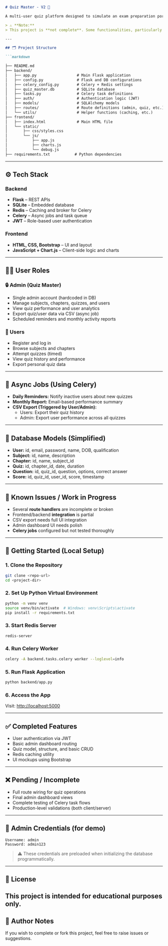 ```markdown
# Quiz Master - V2 🧠

A multi-user quiz platform designed to simulate an exam preparation portal for multiple courses. The platform supports both administrative and user functionalities.

> ⚠️ **Note:**  
> This project is **not complete**. Some functionalities, particularly related to route handling and data flow between frontend and backend, are pending or partially implemented. It is not production-ready.

---

## 🗂️ Project Structure

```markdown

├── README.md
├── backend/
│   ├── app.py                  # Main Flask application
│   ├── config.py               # Flask and DB configurations
│   ├── celery_config.py        # Celery + Redis settings
│   ├── quiz_master.db          # SQLite database
│   ├── tasks.py                # Celery task definitions
│   ├── auth/                   # Authentication logic (JWT)
│   ├── models/                 # SQLAlchemy models
│   ├── routes/                 # Route definitions (admin, quiz, etc.)
│   └── utils/                  # Helper functions (caching, etc.)
├── frontend/
│   ├── index.html              # Main HTML file
│   └── static/
│       ├── css/styles.css
│       └── js/
│           ├── app.js
│           ├── charts.js
│           └── debug.js
├── requirements.txt           # Python dependencies

```

---

## ⚙️ Tech Stack

### Backend
- **Flask** – REST APIs
- **SQLite** – Embedded database
- **Redis** – Caching and broker for Celery
- **Celery** – Async jobs and task queue
- **JWT** – Role-based user authentication

### Frontend
- **HTML, CSS, Bootstrap** – UI and layout
- **JavaScript + Chart.js** – Client-side logic and charts

---

## 🧑‍💻 User Roles

### 🔒 Admin (Quiz Master)
- Single admin account (hardcoded in DB)
- Manage subjects, chapters, quizzes, and users
- View quiz performance and user analytics
- Export quiz/user data via CSV (async job)
- Scheduled reminders and monthly activity reports

### 👤 Users
- Register and log in
- Browse subjects and chapters
- Attempt quizzes (timed)
- View quiz history and performance
- Export personal quiz data

---

## 🔁 Async Jobs (Using Celery)

- **Daily Reminders:** Notify inactive users about new quizzes
- **Monthly Report:** Email-based performance summary
- **CSV Export (Triggered by User/Admin):** 
  - Users: Export their quiz history
  - Admin: Export user performance across all quizzes

---

## 💾 Database Models (Simplified)

- **User:** id, email, password, name, DOB, qualification
- **Subject:** id, name, description
- **Chapter:** id, name, subject_id
- **Quiz:** id, chapter_id, date, duration
- **Question:** id, quiz_id, question, options, correct answer
- **Score:** id, quiz_id, user_id, score, timestamp

---

## 🚧 Known Issues / Work in Progress

- Several **route handlers** are incomplete or broken
- Frontend/backend **integration** is partial
- CSV export needs full UI integration
- Admin dashboard UI needs polish
- **Celery jobs** configured but not tested thoroughly

---

## 🏁 Getting Started (Local Setup)

### 1. Clone the Repository
```bash
git clone <repo-url>
cd <project-dir>
````

### 2. Set Up Python Virtual Environment

```bash
python -m venv venv
source venv/bin/activate  # Windows: venv\Scripts\activate
pip install -r requirements.txt
```

### 3. Start Redis Server

```bash
redis-server
```

### 4. Run Celery Worker

```bash
celery -A backend.tasks.celery worker --loglevel=info
```

### 5. Run Flask Application

```bash
python backend/app.py
```

### 6. Access the App

Visit: [http://localhost:5000](http://localhost:5000)

---

## ✅ Completed Features

* User authentication via JWT
* Basic admin dashboard routing
* Quiz model, structure, and basic CRUD
* Redis caching utility
* UI mockups using Bootstrap

---

## ❌ Pending / Incomplete

* Full route wiring for quiz operations
* Final admin dashboard views
* Complete testing of Celery task flows
* Production-level validations (both client/server)

---

## 🔐 Admin Credentials (for demo)

```text
Username: admin
Password: admin123
```

> ⚠️ These credentials are preloaded when initializing the database programmatically.

---

## 📜 License

This project is intended for educational purposes only.
---

## 📝 Author Notes

If you wish to complete or fork this project, feel free to raise issues or suggestions.

